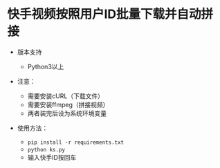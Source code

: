 # 快手视频按照用户ID批量下载并自动拼接

+ 版本支持
  + Python3以上

+ 注意：
  + 需要安装cURL（下载文件）
  + 需要安装ffmpeg（拼接视频）
  + 两者装完后设为系统环境变量

+ 使用方法： 
  + `pip install -r requirements.txt`
  + `python ks.py`
  + 输入快手ID按回车